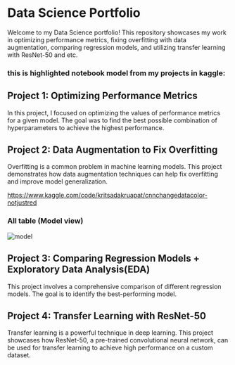 # Data Science Portfolio

Welcome to my Data Science portfolio! This repository showcases my work in optimizing performance metrics, fixing overfitting with data augmentation, comparing regression models, and utilizing transfer learning with ResNet-50 and etc.

### this is highlighted notebook model from my projects in kaggle:

## Project 1: Optimizing Performance Metrics

In this project, I focused on optimizing the values of performance metrics for a given model. The goal was to find the best possible combination of hyperparameters to achieve the highest performance.

## Project 2: Data Augmentation to Fix Overfitting

Overfitting is a common problem in machine learning models. This project demonstrates how data augmentation techniques can help fix overfitting and improve model generalization.

https://www.kaggle.com/code/kritsadakruapat/cnnchangedatacolor-notjustred

### All table (Model view) 
![model](MasterPowerBI/ModelView.png)

## Project 3: Comparing Regression Models + Exploratory Data Analysis(EDA)

This project involves a comprehensive comparison of different regression models. The goal is to identify the best-performing model.


## Project 4: Transfer Learning with ResNet-50

Transfer learning is a powerful technique in deep learning. This project showcases how ResNet-50, a pre-trained convolutional neural network, can be used for transfer learning to achieve high performance on a custom dataset.

